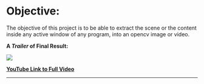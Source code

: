 # Objective: 
The objective of this project is to be able to extract the scene or the content inside any active window of any program, into an opencv image or video. 

**A *Trailer* of Final Result:**

![](images/display_extration_gif.gif)

[**YouTube Link to Full Video**](https://youtu.be/0WNfKg60dAc)

---
